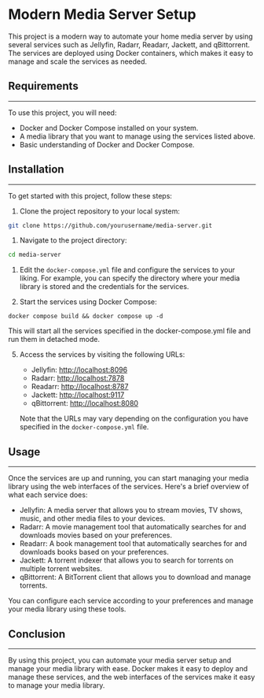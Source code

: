 # Modern Media Server Setup

This project is a modern way to automate your home media server by using several services such as Jellyfin, Radarr, Readarr, Jackett, and qBittorrent. The services are deployed using Docker containers, which makes it easy to manage and scale the services as needed.

## Requirements
---
To use this project, you will need:

-   Docker and Docker Compose installed on your system.
-   A media library that you want to manage using the services listed above.
-   Basic understanding of Docker and Docker Compose.

## Installation
---
To get started with this project, follow these steps:

1.  Clone the project repository to your local system:
    
``` bash
git clone https://github.com/yourusername/media-server.git
```    
1.  Navigate to the project directory:
    
``` bash
cd media-server
```
       
1.  Edit the `docker-compose.yml` file and configure the services to your liking. For example, you can specify the directory where your media library is stored and the credentials for the services.
    
4.  Start the services using Docker Compose:

``` docker
docker compose build && docker compose up -d
```
This will start all the services specified in the docker-compose.yml file and run them in detached mode.
    
5.  Access the services by visiting the following URLs:
    
    -   Jellyfin: [http://localhost:8096](http://localhost:8096/)
    -   Radarr: [http://localhost:7878](http://localhost:7878/)
    -   Readarr: [http://localhost:8787](http://localhost:8787/)
    -   Jackett: [http://localhost:9117](http://localhost:9117/)
    -   qBittorrent: [http://localhost:8080](http://localhost:8080/)
    
    Note that the URLs may vary depending on the configuration you have specified in the `docker-compose.yml` file.
    

## Usage
---
Once the services are up and running, you can start managing your media library using the web interfaces of the services. Here's a brief overview of what each service does:

-   Jellyfin: A media server that allows you to stream movies, TV shows, music, and other media files to your devices.
-   Radarr: A movie management tool that automatically searches for and downloads movies based on your preferences.
-   Readarr: A book management tool that automatically searches for and downloads books based on your preferences.
-   Jackett: A torrent indexer that allows you to search for torrents on multiple torrent websites.
-   qBittorrent: A BitTorrent client that allows you to download and manage torrents.

You can configure each service according to your preferences and manage your media library using these tools.

## Conclusion
---
By using this project, you can automate your media server setup and manage your media library with ease. Docker makes it easy to deploy and manage these services, and the web interfaces of the services make it easy to manage your media library.